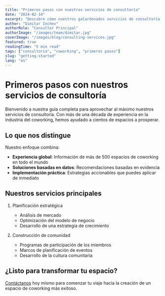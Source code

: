```yaml
---
title: "Primeros pasos con nuestros servicios de consultoría"
date: "2024-02-14"
excerpt: "Descubre cómo nuestros galardonados servicios de consultoría pueden transformar tu espacio de coworking en un próspero centro comunitario."
author: "Dimitar Inchev"
authorRole: "Consultor Principal"
authorImage: "/images/team/dimitar.jpg"
coverImage: "/images/blog/consulting-services.jpg"
featured: true
readingTime: "5 min read"
tags: ["consultoría", "coworking", "primeros pasos"]
slug: "getting-started"
lang: "es"
---
```


# Primeros pasos con nuestros servicios de consultoría

Bienvenido a nuestra guía completa para aprovechar al máximo nuestros servicios de consultoría. Con más de una década de experiencia en la industria del coworking, hemos ayudado a cientos de espacios a prosperar.

## Lo que nos distingue

Nuestro enfoque combina:

- **Experiencia global**: Información de más de 500 espacios de coworking en todo el mundo
- **Soluciones basadas en datos**: Recomendaciones basadas en evidencia
- **Implementación práctica**: Estrategias accionables que puedes aplicar de inmediato

## Nuestros servicios principales

1. Planificación estratégica

   - Análisis de mercado
   - Optimización del modelo de negocio
   - Desarrollo de una estrategia de crecimiento

2. Construcción de comunidad
   - Programas de participación de los miembros
   - Marcos de planificación de eventos
   - Desarrollo de la cultura comunitaria

## ¿Listo para transformar tu espacio?

[Contáctanos](/contact) hoy mismo para comenzar tu viaje hacia la creación de un espacio de coworking más exitoso.
